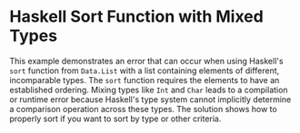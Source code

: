 # Haskell Sort Function with Mixed Types

This example demonstrates an error that can occur when using Haskell's `sort` function from `Data.List` with a list containing elements of different, incomparable types.  The `sort` function requires the elements to have an established ordering.  Mixing types like `Int` and `Char` leads to a compilation or runtime error because Haskell's type system cannot implicitly determine a comparison operation across these types. The solution shows how to properly sort if you want to sort by type or other criteria.